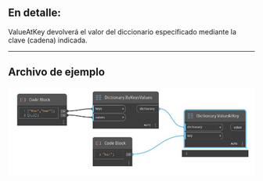 ## En detalle:
ValueAtKey devolverá el valor del diccionario especificado mediante la clave (cadena) indicada.
___
## Archivo de ejemplo

![ValueAtKey](./DesignScript.Builtin.Dictionary.ValueAtKey_img.jpg)

